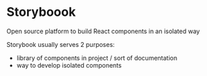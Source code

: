 ---
---

# Storyboook
Open source platform to build React components in an isolated way

Storybook usually serves 2 purposes:
* library of components in project / sort of documentation
* way to develop isolated components

